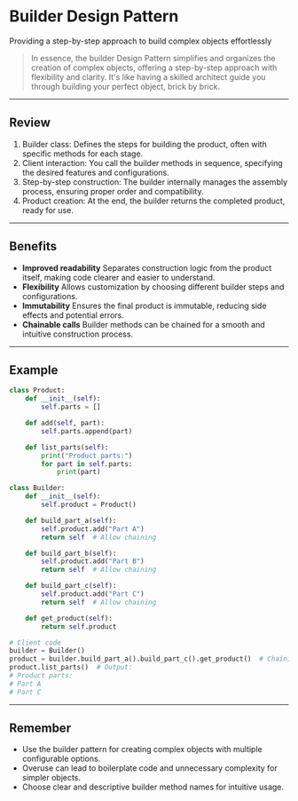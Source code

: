 # **Builder Design Pattern**

Providing a step-by-step approach to build complex objects effortlessly

> In essence, the builder Design Pattern simplifies and organizes the creation of complex objects, offering a step-by-step approach with flexibility and clarity. It's like having a skilled architect guide you through building your perfect object, brick by brick.

---

## Review

1. Builder class: Defines the steps for building the product, often with specific methods for each stage.
2. Client interaction: You call the builder methods in sequence, specifying the desired features and configurations.
3. Step-by-step construction: The builder internally manages the assembly process, ensuring proper order and compatibility.
4. Product creation: At the end, the builder returns the completed product, ready for use.

---

## Benefits

* **Improved readability**
  Separates construction logic from the product itself, making code clearer and easier to understand.
* **Flexibility**
  Allows customization by choosing different builder steps and configurations.
* **Immutability**
  Ensures the final product is immutable, reducing side effects and potential errors.
* **Chainable calls**
  Builder methods can be chained for a smooth and intuitive construction process.

---

## Example

```python
class Product:
    def __init__(self):
        self.parts = []

    def add(self, part):
        self.parts.append(part)

    def list_parts(self):
        print("Product parts:")
        for part in self.parts:
            print(part)

class Builder:
    def __init__(self):
        self.product = Product()

    def build_part_a(self):
        self.product.add("Part A")
        return self  # Allow chaining

    def build_part_b(self):
        self.product.add("Part B")
        return self  # Allow chaining

    def build_part_c(self):
        self.product.add("Part C")
        return self  # Allow chaining

    def get_product(self):
        return self.product

# Client code
builder = Builder()
product = builder.build_part_a().build_part_c().get_product()  # Chaining calls
product.list_parts()  # Output:
# Product parts:
# Part A
# Part C
```

---

## Remember

* Use the builder pattern for creating complex objects with multiple configurable options.
* Overuse can lead to boilerplate code and unnecessary complexity for simpler objects.
* Choose clear and descriptive builder method names for intuitive usage.
